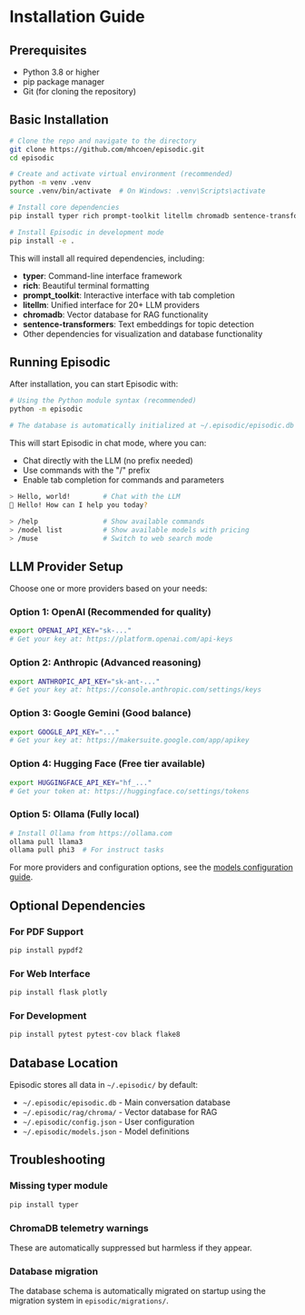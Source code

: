# Installation Guide

## Prerequisites

- Python 3.8 or higher
- pip package manager
- Git (for cloning the repository)

## Basic Installation

```bash
# Clone the repo and navigate to the directory
git clone https://github.com/mhcoen/episodic.git
cd episodic

# Create and activate virtual environment (recommended)
python -m venv .venv
source .venv/bin/activate  # On Windows: .venv\Scripts\activate

# Install core dependencies
pip install typer rich prompt-toolkit litellm chromadb sentence-transformers

# Install Episodic in development mode
pip install -e .
```

This will install all required dependencies, including:
- **typer**: Command-line interface framework
- **rich**: Beautiful terminal formatting
- **prompt_toolkit**: Interactive interface with tab completion
- **litellm**: Unified interface for 20+ LLM providers
- **chromadb**: Vector database for RAG functionality
- **sentence-transformers**: Text embeddings for topic detection
- Other dependencies for visualization and database functionality

## Running Episodic

After installation, you can start Episodic with:

```bash
# Using the Python module syntax (recommended)
python -m episodic

# The database is automatically initialized at ~/.episodic/episodic.db on first run
```

This will start Episodic in chat mode, where you can:
- Chat directly with the LLM (no prefix needed)
- Use commands with the "/" prefix
- Enable tab completion for commands and parameters

```bash
> Hello, world!        # Chat with the LLM
🤖 Hello! How can I help you today?

> /help                # Show available commands
> /model list          # Show available models with pricing
> /muse                # Switch to web search mode
```

## LLM Provider Setup

Choose one or more providers based on your needs:

### Option 1: OpenAI (Recommended for quality)
```bash
export OPENAI_API_KEY="sk-..."
# Get your key at: https://platform.openai.com/api-keys
```

### Option 2: Anthropic (Advanced reasoning)
```bash
export ANTHROPIC_API_KEY="sk-ant-..."
# Get your key at: https://console.anthropic.com/settings/keys
```

### Option 3: Google Gemini (Good balance)
```bash
export GOOGLE_API_KEY="..."
# Get your key at: https://makersuite.google.com/app/apikey
```

### Option 4: Hugging Face (Free tier available)
```bash
export HUGGINGFACE_API_KEY="hf_..."
# Get your token at: https://huggingface.co/settings/tokens
```

### Option 5: Ollama (Fully local)
```bash
# Install Ollama from https://ollama.com
ollama pull llama3
ollama pull phi3  # For instruct tasks
```

For more providers and configuration options, see the [models configuration guide](./models-configuration.md).

## Optional Dependencies

### For PDF Support
```bash
pip install pypdf2
```

### For Web Interface
```bash
pip install flask plotly
```

### For Development
```bash
pip install pytest pytest-cov black flake8
```

## Database Location

Episodic stores all data in `~/.episodic/` by default:
- `~/.episodic/episodic.db` - Main conversation database
- `~/.episodic/rag/chroma/` - Vector database for RAG
- `~/.episodic/config.json` - User configuration
- `~/.episodic/models.json` - Model definitions

## Troubleshooting

### Missing typer module
```bash
pip install typer
```

### ChromaDB telemetry warnings
These are automatically suppressed but harmless if they appear.

### Database migration
The database schema is automatically migrated on startup using the migration system in `episodic/migrations/`.
